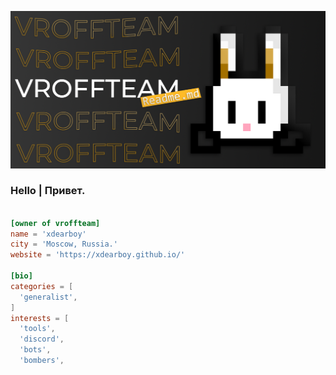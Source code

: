 ![banner](https://raw.githubusercontent.com/vroffteam/vroffteam/main/vroffbunny.png)

<h3>Hello | Привет.</h3>

```toml

[owner of vroffteam]
name = 'xdearboy'
city = 'Moscow, Russia.'
website = 'https://xdearboy.github.io/'

[bio]
categories = [
  'generalist',
]
interests = [
  'tools',
  'discord',
  'bots',
  'bombers',
```
